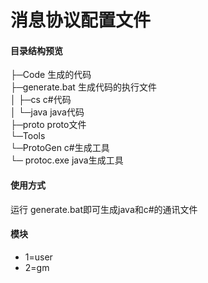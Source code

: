 # 消息协议配置文件

#### 目录结构预览
        
├─Code           生成的代码      
├─generate.bat   生成代码的执行文件               
│  ├─cs          c#代码         
│  └─java        java代码             
├─proto          proto文件              
└─Tools       
    └─ProtoGen c#生成工具           
    └─ protoc.exe java生成工具             
       
#### 使用方式
运行 generate.bat即可生成java和c#的通讯文件

#### 模块
- 1=user
- 2=gm